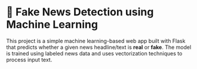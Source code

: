 # 📰 Fake News Detection using Machine Learning

This project is a simple machine learning-based web app built with Flask that predicts whether a given news headline/text is **real** or **fake**. The model is trained using labeled news data and uses vectorization techniques to process input text.
